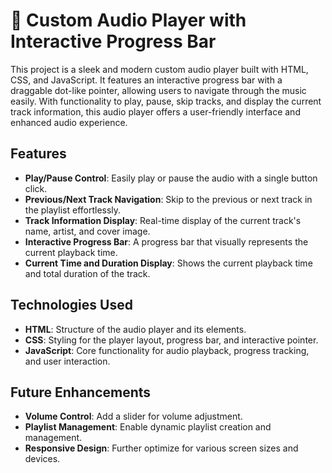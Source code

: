 # 🎵 Custom Audio Player with Interactive Progress Bar

This project is a sleek and modern custom audio player built with HTML, CSS, and JavaScript. It features an interactive progress bar with a draggable dot-like pointer, allowing users to navigate through the music easily. With functionality to play, pause, skip tracks, and display the current track information, this audio player offers a user-friendly interface and enhanced audio experience.

## Features

- **Play/Pause Control**: Easily play or pause the audio with a single button click.
- **Previous/Next Track Navigation**: Skip to the previous or next track in the playlist effortlessly.
- **Track Information Display**: Real-time display of the current track's name, artist, and cover image.
- **Interactive Progress Bar**: A progress bar that visually represents the current playback time.
- **Current Time and Duration Display**: Shows the current playback time and total duration of the track.

## Technologies Used

- **HTML**: Structure of the audio player and its elements.
- **CSS**: Styling for the player layout, progress bar, and interactive pointer.
- **JavaScript**: Core functionality for audio playback, progress tracking, and user interaction.

## Future Enhancements

- **Volume Control**: Add a slider for volume adjustment.
- **Playlist Management**: Enable dynamic playlist creation and management.
- **Responsive Design**: Further optimize for various screen sizes and devices.

